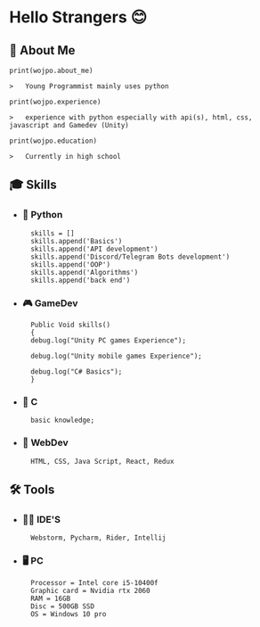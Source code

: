 
# Hello Strangers 😊
## 🚀 About Me
    print(wojpo.about_me)

    >   Young Programmist mainly uses python

    print(wojpo.experience)
    
    >   experience with python especially with api(s), html, css, javascript and Gamedev (Unity)
    
    print(wojpo.education)

    >   Currently in high school 


## 🎓 Skills
- ### 🐍 Python 

        skills = []
        skills.append('Basics')
        skills.append('API development')
        skills.append('Discord/Telegram Bots development')
        skills.append('OOP')
        skills.append('Algorithms')
        skills.append('back end') 

- ### 🎮 GameDev

        Public Void skills()
        {
        debug.log("Unity PC games Experience");

        debug.log("Unity mobile games Experience");

        debug.log("C# Basics");
        }
- ###  🧱 C

        basic knowledge;

- ### 📃 WebDev

        HTML, CSS, Java Script, React, Redux
  
## 🛠 Tools
- ### 👨‍💻 IDE'S
        Webstorm, Pycharm, Rider, Intellij 
- ### 🖥 PC
        Processor = Intel core i5-10400f
        Graphic card = Nvidia rtx 2060
        RAM = 16GB
        Disc = 500GB SSD
        OS = Windows 10 pro
